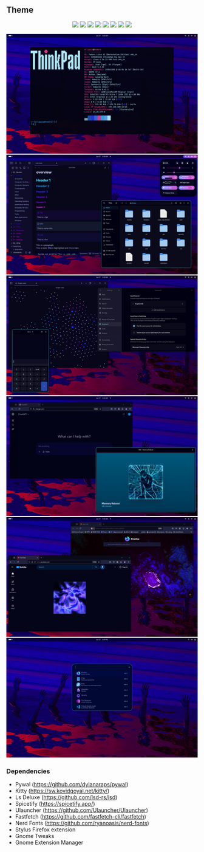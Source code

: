 ## Theme

<p align="center">
  <img src="https://img.shields.io/badge/OS-ea02de?style=for-the-badge&logoColor=ffffff&colorB=050023" />
  <img src="https://img.shields.io/badge/Fedora-050023-ea02de?style=for-the-badge&logo=fedora&logoColor=ffffff" />

  <img src="https://img.shields.io/badge/DE-9002dd?style=for-the-badge&logoColor=ffffff&colorB=050023" />
  <img src="https://img.shields.io/badge/GNOME-050023-9002dd?style=for-the-badge&logo=gnome&logoColor=ffffff" />

  <img src="https://img.shields.io/badge/Protocol-2302dd?style=for-the-badge&logoColor=ffffff&colorB=050023" />
  <img src="https://img.shields.io/badge/Wayland-050023-2302dd?style=for-the-badge&logo=wayland&logoColor=ffffff" />

  <img src="https://img.shields.io/badge/WM-02b1dd?style=for-the-badge&logoColor=ffffff&colorB=050023" />
  <img src="https://img.shields.io/badge/Mutter-050023-02b1dd?style=for-the-badge" />
</p>



![](./desktop/desktop4.png)
![](desktop/desktop1.png)
![](desktop/desktop2.png)
![](desktop/desktop3.png)
![](desktop/desktop5.png)
![](desktop/desktop6.png)

### Dependencies
- Pywal (https://github.com/dylanaraps/pywal)
- Kitty (https://sw.kovidgoyal.net/kitty/)
- Ls Deluxe (https://github.com/lsd-rs/lsd)
- Spicetify (https://spicetify.app/)
- Ulauncher (https://github.com/Ulauncher/Ulauncher)
- Fastfetch (https://github.com/fastfetch-cli/fastfetch)
- Nerd Fonts (https://github.com/ryanoasis/nerd-fonts)
- Stylus Firefox extension
- Gnome Tweaks
- Gnome Extension Manager

